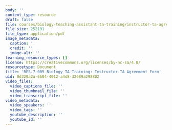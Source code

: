 ```yaml
---
body: ''
content_type: resource
draft: false
file: courses/biology-teaching-assistant-ta-training/instructor-ta-agreement-form2.pdf
file_size: 252191
file_type: application/pdf
image_metadata:
  caption: ''
  credit: ''
  image-alt: ''
learning_resource_types: []
license: https://creativecommons.org/licenses/by-nc-sa/4.0/
resourcetype: Document
title: 'RES.7-005 Biology TA Training: Instructor-TA Agreement Form'
uid: 0d320a2a-6604-4012-a4d8-32689a298802
video_files:
  video_captions_file: ''
  video_thumbnail_file: ''
  video_transcript_file: ''
video_metadata:
  video_speakers: ''
  video_tags: ''
  youtube_description: ''
  youtube_id: ''
---
```

